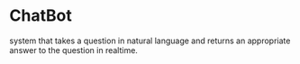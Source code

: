 ChatBot
=======

 system that takes a question in natural language and returns an appropriate answer to the question in realtime.